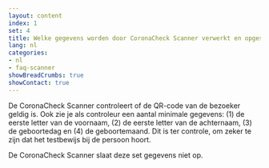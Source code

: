 ```yaml
---
layout: content
index: 1
set: 4
title: Welke gegevens worden door CoronaCheck Scanner verwerkt en opgeslagen?
lang: nl
categories:
- nl
- faq-scanner
showBreadCrumbs: true
showContact: true
---
```

De CoronaCheck Scanner controleert of de QR-code van de bezoeker geldig is. Ook zie je als controleur een aantal minimale gegevens: (1) de eerste letter van de voornaam, (2) de eerste letter van de achternaam, (3) de geboortedag en (4) de geboortemaand. Dit is ter controle, om zeker te zijn dat het testbewijs bij de persoon hoort. 

De CoronaCheck Scanner slaat deze set gegevens niet op.
